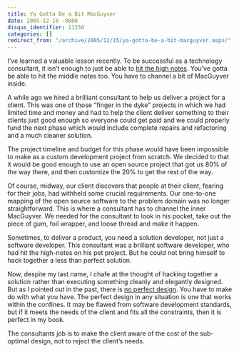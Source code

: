 ```yaml
---
title: Ya Gotta Be a Bit MacGuyver
date: 2005-12-16 -0800
disqus_identifier: 11350
categories: []
redirect_from: "/archive/2005/12/15/ya-gotta-be-a-bit-macguyver.aspx/"
---
```


I’ve learned a valuable lesson recently. To be successful as a
technology consultant, it isn’t enough to just be able to [hit the high
notes](http://www.joelonsoftware.com/articles/HighNotes.html). You’ve
gotta be able to hit the middle notes too. You have to channel a bit of
MacGuyver inside.

A while ago we hired a brilliant consultant to help us deliver a project
for a client. This was one of those “finger in the dyke” projects in
which we had limited time and money and had to help the client deliver
something to their clients just good enough so everyone could get paid
and we could properly fund the next phase which would include complete
repairs and refactoring and a much cleaner solution.

The project timeline and budget for this phase would have been
impossible to make as a custom development project from scratch. We
decided to that it would be good enough to use an open source project
that got us 80% of the way there, and then customize the 20% to get the
rest of the way.

Of course, midway, our client discovers that people at their client,
fearing for their jobs, had withheld some crucial requirements. Our
one-to-one mapping of the open source software to the problem domain was
no longer straightforward. This is where a consultant has to channel the
inner MacGuyver. We needed for the consultant to look in his pocket,
take out the piece of gum, foil wrapper, and loose thread and make it
happen.

Sometimes, to deliver a product, you need a solution developer, not just
a software developer. This consultant was a brilliant software
developer, who had hit the high-notes on his pet project. But he could
not bring himself to hack together a less than perfect solution.

Now, despite my last name, I chafe at the thought of hacking together a
solution rather than executing something cleanly and elegantly designed.
But as I pointed out in the past, there is [no perfect
design](https://haacked.com/archive/2005/05/31/ThereIsNoPerfectDesign.aspx).
You have to make do with what you have. The perfect design in any
situation is one that works within the confines. It may be flawed from
software development standards, but if it meets the needs of the client
and fits all the constraints, then it is perfect in my book.

The consultants job is to make the client aware of the cost of the
sub-optimal design, not to reject the client’s needs.

